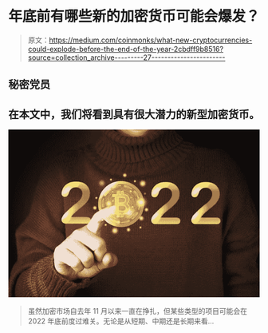 # 年底前有哪些新的加密货币可能会爆发？

> 原文：<https://medium.com/coinmonks/what-new-cryptocurrencies-could-explode-before-the-end-of-the-year-2cbdff9b8516?source=collection_archive---------27----------------------->

## 秘密党员

## 在本文中，我们将看到具有很大潜力的新型加密货币。

![](img/a72a9da2c186589e361b5802dbd11125.png)

> 虽然加密市场自去年 11 月以来一直在挣扎，但某些类型的项目可能会在 2022 年底前度过难关。无论是从短期、中期还是长期来看…